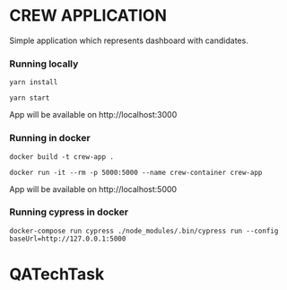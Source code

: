 # CREW APPLICATION

Simple application which represents dashboard with candidates.

### Running locally
`yarn install`

`yarn start`

App will be available on http://localhost:3000


### Running in docker
`docker build -t crew-app .`

`docker run -it --rm -p 5000:5000 --name crew-container crew-app`

App will be available on http://localhost:5000

### Running cypress in docker

`docker-compose run cypress ./node_modules/.bin/cypress run --config baseUrl=http://127.0.0.1:5000`
# QATechTask
